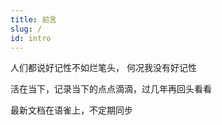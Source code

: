 ```yaml
---
title: 前言
slug: /
id: intro
---
```


人们都说好记性不如烂笔头， 何况我没有好记性

活在当下，记录当下的点点滴滴，过几年再回头看看

最新文档在语雀上，不定期同步